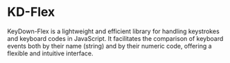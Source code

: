 # KD-Flex
KeyDown-Flex is a lightweight and efficient library for handling keystrokes and keyboard codes in JavaScript. It facilitates the comparison of keyboard events both by their name (string) and by their numeric code, offering a flexible and intuitive interface.
